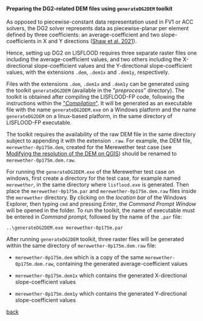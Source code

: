 #### Preparing the DG2-related DEM files using `generateDG2DEM` toolkit

As opposed to piecewise-constant data representation used in FV1 or ACC solvers, the DG2 solver represents data as piecewise-planar per element defined by three coefficients: an average-coefficient and two slope-coefficients in X and Y directions ([Shaw et al. 2021](https://gmd.copernicus.org/preprints/gmd-2020-340/)). 

Hence, setting up DG2 on LISFLOOD requires three separate raster files one including the average-coefficient values, and two others including the X-directional slope-coefficient values and the Y-directional slope-coefficient values, with the extensions `.dem`, `.dem1x` and `.dem1y`, respectively. 

Files with the extensions `.dem`, `.dem1x` and `.dem1y` can be generated using the toolkit `generateDG2DEM` (available in the "_preprocess_" directory). The toolkit is obtained after compiling the LISFLOOD-FP code, following the instructions within the ["_Compilation_"](/LISFLOOD8.0.md). It will be generated as an executable file with the name `generateDG2DEM.exe` on a Windows platform and the name `generateDG2DEM` on a linux-based platform, in the same directory of LISFLOOD-FP executable.

The toolkit requires the availability of the raw DEM file in the same directory subject to appending it with the extension `.raw`. For example, the DEM file, `merewether-0p175m.dem`, created for the Merewether test case (see [Modifying the resolution of the DEM on QGIS](https://www.seamlesswave.com/Merewether2-2.html)) should be renamed to `merewether-0p175m.dem.raw`. 

For running the `generateDG2DEM.exe` of the Merewether test case on windows, first create a directory for the test case, for example named `merewether`, in the same directory where `lisflood.exe` is generated. Then place the `merewether-0p175m.par` and `merewether-0p175m.dem.raw` files inside the `merewether` directory. By clicking on the *location bar* of the Windows Explorer, then typing `cmd` and pressing *Enter*, the *Command Prompt Window* will be opened in the folder. To run the toolkit, the name of executable must be entered in *Command prompt*, followed by the name of the `.par` file: 
```
..\generateDG2DEM.exe merewether-0p175m.par   
```

After running `generateDG2DEM` toolkit, three raster files will be generated within the same directory of `merewether-0p175m.dem.raw` file: 

* `merewether-0p175m.dem` which is a copy of the same `merewether-0p175m.dem.raw`, containing the generated average-coefficient values

* `merewether-0p175m.dem1x` which contains the generated X-directional slope-coefficient values

* `merewether-0p175m.dem1y` which contains the generated Y-directional slope-coefficient values



[back](/Merewether2.md)
